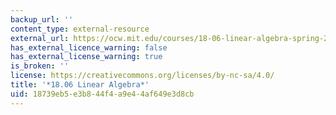 ```yaml
---
backup_url: ''
content_type: external-resource
external_url: https://ocw.mit.edu/courses/18-06-linear-algebra-spring-2010
has_external_licence_warning: false
has_external_license_warning: true
is_broken: ''
license: https://creativecommons.org/licenses/by-nc-sa/4.0/
title: '*18.06 Linear Algebra*'
uid: 18739eb5-e3b8-44f4-a9e4-4af649e3d8cb
---
```

